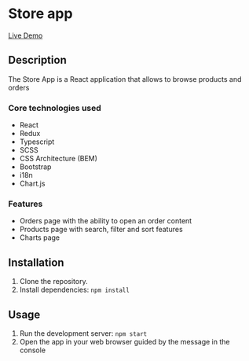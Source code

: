 # Store app

[Live Demo](https://roshirin.github.io/store_app/)

## Description

The Store App is a React application that allows to browse products and orders

### Core technologies used

- React
- Redux
- Typescript
- SCSS
- CSS Architecture (BEM)
- Bootstrap
- i18n
- Chart.js

### Features

- Orders page with the ability to open an order content
- Products page with search, filter and sort features
- Charts page

## Installation

1. Clone the repository.
2. Install dependencies: `npm install`

## Usage

1. Run the development server: `npm start`
2. Open the app in your web browser guided by the message in the console
